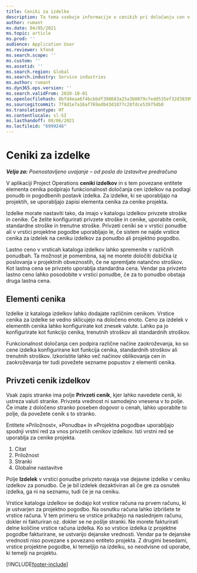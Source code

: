 ```yaml
---
title: Ceniki za izdelke
description: Ta tema vsebuje informacije o cenikih pri določanju cen v katalogu, ki se uporabljajo za ponudbe in pogodbe za projekte.
author: rumant
ms.date: 04/05/2021
ms.topic: article
ms.prod: ''
audience: Application User
ms.reviewer: kfend
ms.search.scope: ''
ms.custom: ''
ms.assetid: ''
ms.search.region: Global
ms.search.industry: Service industries
ms.author: rumant
ms.dyn365.ops.version: ''
ms.search.validFrom: 2020-10-01
ms.openlocfilehash: 8bfd4eaa6f4bcbbdf398683a25a3b0079cfedd535ef32d383993883607f7ef5a
ms.sourcegitcommit: 7f8d1e7a16af769adb43d1877c28fdce53975db8
ms.translationtype: HT
ms.contentlocale: sl-SI
ms.lasthandoff: 08/06/2021
ms.locfileid: "6999246"
---
```

# <a name="product-price-lists"></a>Ceniki za izdelke

_**Velja za:** Poenostavljeno uvajanje – od posla do izstavitve predračuna_

 V aplikaciji Project Operations **ceniki izdelkov** in s tem povezane entitete elementa cenika podpirajo funkcionalnost določanja cen izdelkov na podlagi ponudb in pogodbenih postavk izdelka. Za izdelke, ki se uporabljajo na projektih, se uporabljajo zapisi elementa cenika za cenike projekta. 

Izdelke morate nastaviti tako, da imajo v katalogu izdelkov privzete stroške in cenike. Če želite konfigurirati privzete stroške in cenike, uporabite cenik, standardne stroške in trenutne stroške. Privzeti ceniki se v vrstici ponudbe ali v vrstici projektne pogodbe uporabljajo le, če sistem ne najde vrstice cenika za izdelek na ceniku izdelkov za ponudbo ali projektno pogodbo.

Lastno ceno v vrsticah kataloga izdelkov lahko spremenite v različnih ponudbah. Ta možnost je pomembna, saj ne morete določiti dobička iz poslovanja v projektnih obveznostih, če ne spremljate natančno stroškov. Kot lastna cena se privzeto uporablja standardna cena. Vendar pa privzeto lastno ceno lahko posodobite v vrstici ponudbe, če za to ponudbo obstaja druga lastna cena.

## <a name="price-list-items"></a>Elementi cenika

Izdelke iz kataloga izdelkov lahko dodajate različnim cenikom. Vrstice cenika za izdelke se vedno sklicujejo na določeno enoto. Ceno za izdelek v elementih cenika lahko konfigurirate kot znesek valute. Lahko pa jo konfigurirate kot funkcijo cenika, trenutnih stroškov ali standardnih stroškov.

Funkcionalnost določanja cen podpira različne načine zaokroževanja, ko so cene izdelka konfigurirane kot funkcija cenika, standardnih stroškov ali trenutnih stroškov. Izkoristite lahko več načinov oblikovanja cen in zaokroževanja ter tudi povežete sezname popustov z elementi cenika. 

 
## <a name="default-product-price-list"></a>Privzeti cenik izdelkov
Vsak zapis stranke ima polje **Privzeti cenik**, kjer lahko navedete cenik, ki ustreza valuti stranke. Privzeta vrednost ni samodejno vnesena v to polje. Če imate z določeno stranko poseben dogovor o cenah, lahko uporabite to polje, da povežete cenik s to stranko.

Entitete »Priložnost«, »Ponudba« in »Projektna pogodba« uporabljajo spodnji vrstni red za vnos privzetih cenikov izdelkov. Isti vrstni red se uporablja za cenike projekta.

1.  Citat
2.  Priložnost
3.  Stranki
4.  Globalne nastavitve 

Polje **Izdelek** v vrstici ponudbe privzeto navaja vse dejavne izdelke v ceniku izdelkov za ponudbo. Če je bil izdelek dezaktiviran ali če gre za osnutek izdelka, ga ni na seznamu, tudi če je na ceniku. 

Vrstice kataloga izdelkov se dodajo kot vrstice računa na prvem računu, ki je ustvarjen za projektno pogodbo. Na osnutku računa lahko izbrišete te vrstice računa. V tem primeru se vrstice prikažejo na naslednjem računu, dokler ni fakturiran oz. dokler se ne pošlje stranki. Ne morete fakturirati delne količine vrstice računa izdelka. Ko so vrstice izdelka iz projektne pogodbe fakturirane, se ustvarijo dejanske vrednosti. Vendar pa te dejanske vrednosti niso povezane s povezano entiteto projekta. Z drugimi besedami, vrstice projektne pogodbe, ki temeljijo na izdelku, so neodvisne od uporabe, ki temelji na projektu. 


[!INCLUDE[footer-include](../includes/footer-banner.md)]

